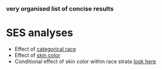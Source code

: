 ### very organised list of concise results 

# SES analyses
 - Effect of [categorical race](/ses/2020.7.11_examples.html)
 - Effect of [skin color](/ses/2020.7.11_examples.html)
 - Conditional effect of skin color within race strata [look here](/ses/2020.7.11_examples.html)
